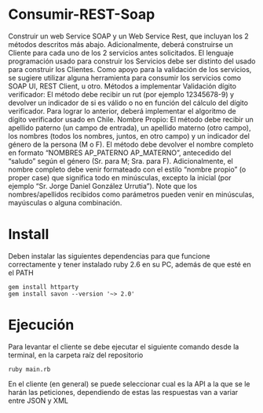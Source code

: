 # Consumir-REST-Soap


Construir un web Service SOAP y un Web Service Rest, que incluyan los 2 métodos descritos más abajo. Adicionalmente, deberá construirse un Cliente para cada uno de los 2 servicios antes solicitados. El lenguaje programación usado para construir los Servicios debe ser distinto del usado para construir los Clientes. Como apoyo para la validación de los servicios, se sugiere utilizar alguna herramienta para consumir los servicios como SOAP UI, REST Client, u otro.
Métodos a implementar
Validación dígito verificador: El método debe recibir un rut (por ejemplo 12345678-9) y devolver un indicador de si es válido o no en función del cálculo del dígito verificador. Para lograr lo anterior, deberá implementar el algoritmo de dígito verificador usado en Chile.
Nombre Propio: El método debe recibir un apellido paterno (un campo de entrada), un apellido materno (otro campo), los nombres (todos los nombres, juntos, en otro campo) y un indicador del género de la persona (M o F). El método debe devolver el nombre completo en formato “NOMBRES AP_PATERNO AP_MATERNO”, antecedido del “saludo” según el género (Sr. para M; Sra. para F). Adicionalmente, el nombre completo debe venir formateado con el estilo “nombre propio” (o proper case) que significa todo en minúsculas, excepto la inicial (por ejemplo “Sr. Jorge Daniel González Urrutia”). Note que los nombres/apellidos recibidos como parámetros pueden venir en minúsculas, mayúsculas o alguna combinación.



# Install

Deben instalar las siguientes dependencias para que funcione correctamente y tener instalado ruby 2.6 en su PC, además de que esté en el PATH
```
gem install httparty
gem install savon --version '~> 2.0'

```
# Ejecución

Para levantar el cliente se debe ejecutar el siguiente comando desde la terminal, en la carpeta raíz del repositorio
```
ruby main.rb
```

En el cliente (en general) se puede seleccionar cual es la API a la que se le harán las peticiones, dependiendo de estas las respuestas van a variar entre JSON y XML
